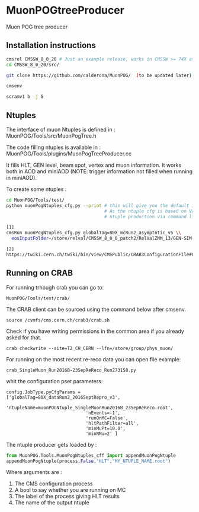 # MuonPOGtreeProducer
Muon POG tree producer

## Installation instructions

```bash
cmsrel CMSSW_8_0_20 # Just an example release, works in CMSSW >= 74X at present 
cd CMSSW_8_0_20/src/

git clone https://github.com/calderona/MuonPOG/  (to be updated later) 

cmsenv

scramv1 b -j 5
```


## Ntuples

The interface of muon Ntuples is defined in : MuonPOG/Tools/src/MuonPogTree.h

The code filling ntuples is available in : MuonPOG/Tools/plugins/MuonPogTreeProducer.cc

It fills HLT, GEN level, beam spot, vertex and muon information. It works both in AOD and miniAOD (NOTE: trigger information not filled when running in miniAOD).


To create some ntuples :

```bash
cd MuonPOG/Tools/test/
python muonPogNtuples_cfg.py --print # this will give you the default input parameters of the filler. 
                                     # As the ntuple cfg is based on VarParsing you can customise the
                                     # ntuple production via command line [1] or in a crab cfg [2] 

[1] 
cmsRun muonPogNtuples_cfg.py globalTag=80X_mcRun2_asymptotic_v5 \\
  eosInputFolder=/store/relval/CMSSW_8_0_0_patch2/RelValZMM_13/GEN-SIM-RECO/PU25ns_80X_mcRun2_asymptotic_v5_refGT-v1/10000

[2] 
https://twiki.cern.ch/twiki/bin/view/CMSPublic/CRAB3ConfigurationFile#CRAB_configuration_parameters (find pyCfgParams)
```

## Running on CRAB

For running trhough crab you can go to: 

    MuonPOG/Tools/test/crab/

The CRAB client can be sourced using the command below after cmsenv.

    source /cvmfs/cms.cern.ch/crab3/crab.sh
  
Check if you have writing permissions in the common area if you already asked for that. 

    crab checkwrite --site=T2_CH_CERN --lfn=/store/group/phys_muon/

For running on the most recent re-reco data you can open file example: 

    crab_SingleMuon_Run2016B-23SepReReco_Run273158.py    

whit the configuration pset parameters: 

    config.JobType.pyCfgParams = ['globalTag=80X_dataRun2_2016SeptRepro_v3',
                                  'ntupleName=muonPOGNtuple_SingleMuonRun2016B_23SepReReco.root',
                                  'nEvents=-1',
                                  'runOnMC=False',
                                  'hltPathFilter=all',
                                  'minMuPt=10.0',
                                  'minNMu=2' ]


The ntuple producer gets loaded by :

```python
from MuonPOG.Tools.MuonPogNtuples_cff import appendMuonPogNtuple
appendMuonPogNtuple(process,False,"HLT","MY_NTUPLE_NAME.root")
```

Where arguments are :

1. The CMS configuration process
2. A bool to say whether you are running on MC
3. The label of the process giving HLT results
4. The name of the output ntuple
